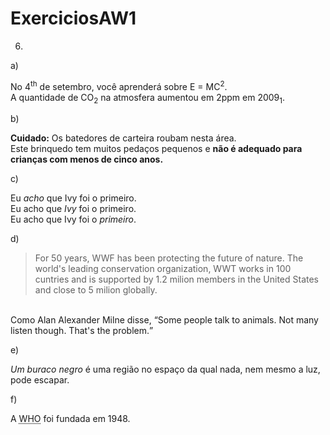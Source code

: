 # ExerciciosAW1
6. 
a)
<!DOCTYPE html>
<html lang="pt-br">
<head>
    <meta charset="UTF-8">
    <meta http-equiv="X-UA-Compatible" content="IE=edge">
    <meta name="viewport" content="width=device-width, initial-scale=1.0">
    <title>Sobrescrito e Subscrito</title>
</head>
<body>
    <p>No 4<sup>th</sup> de setembro, você aprenderá sobre E = MC<sup>2</sup>.<br>
    A quantidade de CO<sub>2</sub> na atmosfera aumentou em 2ppm em 2009<sub>1</sub>.</p>
</body>
</html>
b)
<!DOCTYPE html>
<html lang="pt-br">
<head>
    <meta charset="UTF-8">
    <meta http-equiv="X-UA-Compatible" content="IE=edge">
    <meta name="viewport" content="width=device-width, initial-scale=1.0">
    <title>Strong</title>
</head>
<body>
    <p><strong>Cuidado:</strong> Os batedores de carteira roubam nesta área.<br>
    Este brinquedo tem muitos pedaços pequenos e <strong>não é adequado para crianças com menos de cinco anos.</strong></p>
</body>
</html>
c)
<!DOCTYPE html>
<html lang="pt-br">
<head>
    <meta charset="UTF-8">
    <meta http-equiv="X-UA-Compatible" content="IE=edge">
    <meta name="viewport" content="width=device-width, initial-scale=1.0">
    <title>Emphasis</title>
</head>
<body>
    <p>Eu <em>acho</em> que Ivy foi o primeiro. <br>
    Eu acho que <em>Ivy</em> foi o primeiro.<br>
    Eu acho que Ivy foi o <em>primeiro</em>.</p>
</body>
</html>
d)
<!DOCTYPE html>
<html lang="pt-br">
<head>
    <meta charset="UTF-8">
    <meta http-equiv="X-UA-Compatible" content="IE=edge">
    <meta name="viewport" content="width=device-width, initial-scale=1.0">
    <title>Citações</title>
</head>
<body>
    <p><blockquote>For 50 years, WWF has been protecting the future of nature. The world's leading conservation organization, WWT works in 100 cuntries and is supported by 1.2 milion members in the United States and close to 5 milion globally.</blockquote> <br>
    Como Alan Alexander Milne disse, <q>Some people talk to animals. Not many listen though. That's the problem.</q></p>
</body>
</html>
e)
<!DOCTYPE html>
<html lang="pt-br">
<head>
    <meta charset="UTF-8">
    <meta http-equiv="X-UA-Compatible" content="IE=edge">
    <meta name="viewport" content="width=device-width, initial-scale=1.0">
    <title>Definições</title>
</head>
<body>
    <p><dfn>Um buraco negro</dfn> é uma região no espaço da qual nada, nem mesmo a luz, pode escapar.</p>
</body>
</html>
f)
<!DOCTYPE html>
<html lang="pt-br">
<head>
    <meta charset="UTF-8">
    <meta http-equiv="X-UA-Compatible" content="IE=edge">
    <meta name="viewport" content="width=device-width, initial-scale=1.0">
    <title>Citações</title>
</head>
<body>
    <p>A <abbr title="World Health Organization">WHO</abbr> foi fundada em 1948.</p>
</body>
</html>
